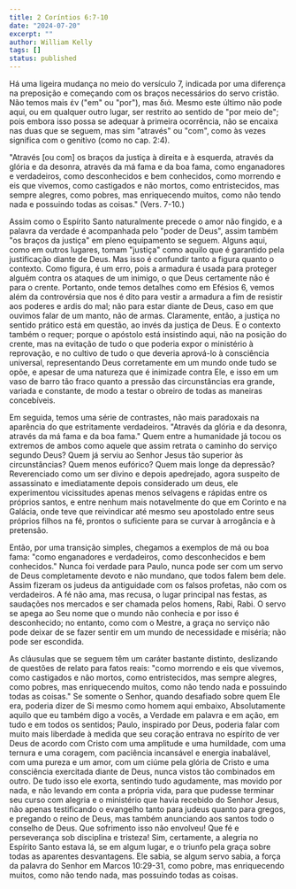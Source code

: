 ```yaml
---
title: 2 Coríntios 6:7-10
date: "2024-07-20"
excerpt: ""
author: William Kelly
tags: []
status: published
---
```


Há uma ligeira mudança no meio do versículo 7, indicada por uma
diferença na preposição e começando com os braços necessários do servo
cristão. Não temos mais ἐν ("em" ou "por"), mas διά. Mesmo este último
não pode aqui, ou em qualquer outro lugar, ser restrito ao sentido de
"por meio de"; pois embora isso possa se adequar à primeira ocorrência,
não se encaixa nas duas que se seguem, mas sim "através" ou "com", como
às vezes significa com o genitivo (como no cap. 2:4).

"Através \[ou com\] os braços da justiça à direita e à esquerda, através
da glória e da desonra, através da má fama e da boa fama, como
enganadores e verdadeiros, como desconhecidos e bem conhecidos, como
morrendo e eis que vivemos, como castigados e não mortos, como
entristecidos, mas sempre alegres, como pobres, mas enriquecendo muitos,
como não tendo nada e possuindo todas as coisas." (Vers. 7-10.)

Assim como o Espírito Santo naturalmente precede o amor não fingido, e a
palavra da verdade é acompanhada pelo "poder de Deus", assim também "os
braços da justiça" em pleno equipamento se seguem. Alguns aqui, como em
outros lugares, tomam "justiça" como aquilo que é garantido pela
justificação diante de Deus. Mas isso é confundir tanto a figura quanto
o contexto. Como figura, é um erro, pois a armadura é usada para
proteger alguém contra os ataques de um inimigo, o que Deus certamente
não é para o crente. Portanto, onde temos detalhes como em Efésios 6,
vemos além da controvérsia que nos é dito para vestir a armadura a fim
de resistir aos poderes e ardis do mal; não para estar diante de Deus,
caso em que ouvimos falar de um manto, não de armas. Claramente, então,
a justiça no sentido prático está em questão, ao invés da justiça de
Deus. E o contexto também o requer; porque o apóstolo está insistindo
aqui, não na posição do crente, mas na evitação de tudo o que poderia
expor o ministério à reprovação, e no cultivo de tudo o que deveria
aprová-lo à consciência universal, representando Deus corretamente em um
mundo onde tudo se opõe, e apesar de uma natureza que é inimizade contra
Ele, e isso em um vaso de barro tão fraco quanto a pressão das
circunstâncias era grande, variada e constante, de modo a testar o
obreiro de todas as maneiras concebíveis.

Em seguida, temos uma série de contrastes, não mais paradoxais na
aparência do que estritamente verdadeiros. "Através da glória e da
desonra, através da má fama e da boa fama." Quem entre a humanidade já
tocou os extremos de ambos como aquele que assim retrata o caminho do
serviço segundo Deus? Quem já serviu ao Senhor Jesus tão superior às
circunstâncias? Quem menos eufórico? Quem mais longe da depressão?
Reverenciado como um ser divino e depois apedrejado, agora suspeito de
assassinato e imediatamente depois considerado um deus, ele experimentou
vicissitudes apenas menos selvagens e rápidas entre os próprios santos,
e entre nenhum mais notavelmente do que em Corinto e na Galácia, onde
teve que reivindicar até mesmo seu apostolado entre seus próprios filhos
na fé, prontos o suficiente para se curvar à arrogância e à pretensão.

Então, por uma transição simples, chegamos a exemplos de má ou boa fama:
"como enganadores e verdadeiros, como desconhecidos e bem conhecidos."
Nunca foi verdade para Paulo, nunca pode ser com um servo de Deus
completamente devoto e não mundano, que todos falem bem dele. Assim
fizeram os judeus da antiguidade com os falsos profetas, não com os
verdadeiros. A fé não ama, mas recusa, o lugar principal nas festas, as
saudações nos mercados e ser chamada pelos homens, Rabi, Rabi. O servo
se apega ao Seu nome que o mundo não conhecia e por isso é desconhecido;
no entanto, como com o Mestre, a graça no serviço não pode deixar de se
fazer sentir em um mundo de necessidade e miséria; não pode ser
escondida.

As cláusulas que se seguem têm um caráter bastante distinto, deslizando
de questões de relato para fatos reais: "como morrendo e eis que
vivemos, como castigados e não mortos, como entristecidos, mas sempre
alegres, como pobres, mas enriquecendo muitos, como não tendo nada e
possuindo todas as coisas." Se somente o Senhor, quando desafiado sobre
quem Ele era, poderia dizer de Si mesmo como homem aqui embaixo,
Absolutamente aquilo que eu também digo a vocês, a Verdade em palavra e
em ação, em tudo e em todos os sentidos; Paulo, inspirado por Deus,
poderia falar com muito mais liberdade à medida que seu coração entrava
no espírito de ver Deus de acordo com Cristo com uma amplitude e uma
humildade, com uma ternura e uma coragem, com paciência incansável e
energia inabalável, com uma pureza e um amor, com um ciúme pela glória
de Cristo e uma consciência exercitada diante de Deus, nunca vistos tão
combinados em outro. De tudo isso ele exorta, sentindo tudo agudamente,
mas movido por nada, e não levando em conta a própria vida, para que
pudesse terminar seu curso com alegria e o ministério que havia recebido
do Senhor Jesus, não apenas testificando o evangelho tanto para judeus
quanto para gregos, e pregando o reino de Deus, mas também anunciando
aos santos todo o conselho de Deus. Que sofrimento isso não envolveu!
Que fé e perseverança sob disciplina e tristeza! Sim, certamente, a
alegria no Espírito Santo estava lá, se em algum lugar, e o triunfo pela
graça sobre todas as aparentes desvantagens. Ele sabia, se algum servo
sabia, a força da palavra do Senhor em Marcos 10:29-31, como pobre, mas
enriquecendo muitos, como não tendo nada, mas possuindo todas as coisas.
